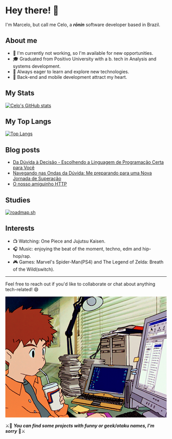 # Hey there! :wave:

I'm Marcelo, but call me Celo, a ___rōnin___ software developer based in Brazil.

## About me

- 💼 I'm currently not working, so I'm available for new opportunities.
- 🎓 Graduated from Positivo University with a b. tech in Analysis and systems development.
- 🌱 Always eager to learn and explore new technologies.
- 💚 Back-end and mobile development attract my heart.


## My Stats

[![Celo's GitHub stats](https://github-readme-stats.vercel.app/api?username=uminocelo&theme=merko)](https://github.com/anuraghazra/github-readme-stats)

## My Top Langs

[![Top Langs](https://github-readme-stats.vercel.app/api/top-langs/?username=uminocelo&layout=compact&theme=merko)](https://github.com/anuraghazra/github-readme-stats)


## Blog posts
<!-- BLOG-POST-LIST:START -->
- [Da Dúvida à Decisão - Escolhendo a Linguagem de Programação Certa para Você](https://uminocelo.hashnode.dev/como-escolher-linguagem-programacao)
- [Navegando nas Ondas da Dúvida: Me preparando para uma Nova Jornada de Superação](https://uminocelo.hashnode.dev/navegando-nas-ondas-da-duvida-me-preparando-para-uma-nova-jornada-de-superacao)
- [O nosso amiguinho HTTP](https://dev.to/uminocelo/o-nosso-amiguinho-http-42b9)
<!-- BLOG-POST-LIST:END -->

## Studies

[![roadmap.sh](https://api.roadmap.sh/v1-badge/tall/64e747cdb128dce3cb6f2228?variant=dark&roadmaps=computer-science%2Ccyber-security%2Csoftware-design-architecture%2Cbackend)](https://roadmap.sh)

## Interests

- 📺 Watching: One Piece and Jujutsu Kaisen.
- 🎧 Music: enjoying the beat of the moment, techno, edm and hip-hop/rap.
- 🎮 Games: Marvel's Spider-Man(PS4) and The Legend of Zelda: Breath of the Wild(switch).

___

Feel free to reach out if you'd like to collaborate or chat about anything tech-related! 😄

![izzy-computer](./izumi_digimon-computer.gif)

⚔️👺 ___You can find some projects with funny or geek/otaku names, I'm sorry___ 👺⚔️
